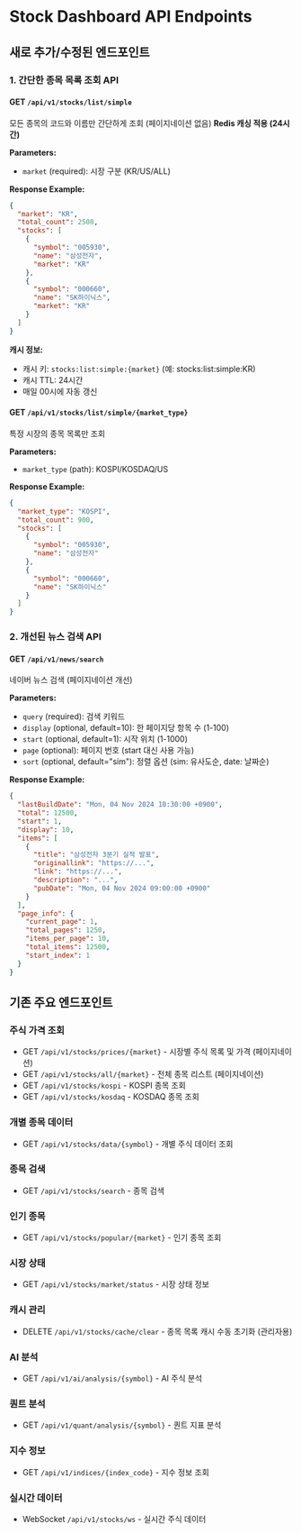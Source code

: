# Stock Dashboard API Endpoints

## 새로 추가/수정된 엔드포인트

### 1. 간단한 종목 목록 조회 API

#### GET `/api/v1/stocks/list/simple`
모든 종목의 코드와 이름만 간단하게 조회 (페이지네이션 없음)
**Redis 캐싱 적용 (24시간)**

**Parameters:**
- `market` (required): 시장 구분 (KR/US/ALL)

**Response Example:**
```json
{
  "market": "KR",
  "total_count": 2500,
  "stocks": [
    {
      "symbol": "005930",
      "name": "삼성전자",
      "market": "KR"
    },
    {
      "symbol": "000660",
      "name": "SK하이닉스", 
      "market": "KR"
    }
  ]
}
```

**캐시 정보:**
- 캐시 키: `stocks:list:simple:{market}` (예: stocks:list:simple:KR)
- 캐시 TTL: 24시간
- 매일 00시에 자동 갱신

#### GET `/api/v1/stocks/list/simple/{market_type}`
특정 시장의 종목 목록만 조회

**Parameters:**
- `market_type` (path): KOSPI/KOSDAQ/US

**Response Example:**
```json
{
  "market_type": "KOSPI",
  "total_count": 900,
  "stocks": [
    {
      "symbol": "005930",
      "name": "삼성전자"
    },
    {
      "symbol": "000660",
      "name": "SK하이닉스"
    }
  ]
}
```

### 2. 개선된 뉴스 검색 API

#### GET `/api/v1/news/search`
네이버 뉴스 검색 (페이지네이션 개선)

**Parameters:**
- `query` (required): 검색 키워드
- `display` (optional, default=10): 한 페이지당 항목 수 (1-100)
- `start` (optional, default=1): 시작 위치 (1-1000)
- `page` (optional): 페이지 번호 (start 대신 사용 가능)
- `sort` (optional, default="sim"): 정렬 옵션 (sim: 유사도순, date: 날짜순)

**Response Example:**
```json
{
  "lastBuildDate": "Mon, 04 Nov 2024 10:30:00 +0900",
  "total": 12500,
  "start": 1,
  "display": 10,
  "items": [
    {
      "title": "삼성전자 3분기 실적 발표",
      "originallink": "https://...",
      "link": "https://...",
      "description": "...",
      "pubDate": "Mon, 04 Nov 2024 09:00:00 +0900"
    }
  ],
  "page_info": {
    "current_page": 1,
    "total_pages": 1250,
    "items_per_page": 10,
    "total_items": 12500,
    "start_index": 1
  }
}
```

## 기존 주요 엔드포인트

### 주식 가격 조회
- GET `/api/v1/stocks/prices/{market}` - 시장별 주식 목록 및 가격 (페이지네이션)
- GET `/api/v1/stocks/all/{market}` - 전체 종목 리스트 (페이지네이션)
- GET `/api/v1/stocks/kospi` - KOSPI 종목 조회
- GET `/api/v1/stocks/kosdaq` - KOSDAQ 종목 조회

### 개별 종목 데이터
- GET `/api/v1/stocks/data/{symbol}` - 개별 주식 데이터 조회

### 종목 검색
- GET `/api/v1/stocks/search` - 종목 검색

### 인기 종목
- GET `/api/v1/stocks/popular/{market}` - 인기 종목 조회

### 시장 상태
- GET `/api/v1/stocks/market/status` - 시장 상태 정보

### 캐시 관리
- DELETE `/api/v1/stocks/cache/clear` - 종목 목록 캐시 수동 초기화 (관리자용)

### AI 분석
- GET `/api/v1/ai/analysis/{symbol}` - AI 주식 분석

### 퀀트 분석
- GET `/api/v1/quant/analysis/{symbol}` - 퀀트 지표 분석

### 지수 정보
- GET `/api/v1/indices/{index_code}` - 지수 정보 조회

### 실시간 데이터
- WebSocket `/api/v1/stocks/ws` - 실시간 주식 데이터